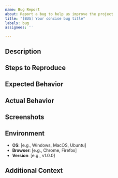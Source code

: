 ```yaml
---
name: Bug Report
about: Report a bug to help us improve the project
title: "[BUG] Your concise bug title"
labels: bug
assignees: ''

---
```


## Description
<!-- A clear and concise description of what the bug is. -->

## Steps to Reproduce
<!-- Steps to reproduce the behavior:
1. Go to '...'
2. Click on '...'
3. Scroll down to '...'
4. See error -->

## Expected Behavior
<!-- A clear and concise description of what you expected to happen. -->

## Actual Behavior
<!-- What actually happened when you followed the steps. -->

## Screenshots
<!-- If applicable, add screenshots to help explain your problem. -->

## Environment

- **OS**: [e.g., Windows, MacOS, Ubuntu]
- **Browser**: [e.g., Chrome, Firefox]
- **Version**: [e.g., v1.0.0]

## Additional Context
<!-- Add any other context about the problem here, such as screenshots or logs. -->
